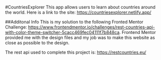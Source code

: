 #CountriesExplorer
This app allows users to learn about countries around the world. Here is a link to the site: https://countriesexplorer.netlify.app/

##Additonal Info
This is my solution to the following Fronted Mentor Challenge: https://www.frontendmentor.io/challenges/rest-countries-api-with-color-theme-switcher-5cacc469fec04111f7b848ca. Frontend Mentor provided me with the design files and my job was to make this website as close as possible to the design.

The rest api used to complete this project is: https://restcountries.eu/



